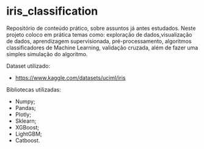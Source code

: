 # iris_classification
Repositório de conteúdo prático, sobre assuntos já antes estudados. Neste projeto coloco em prática temas como: exploração de dados,visualização de dados, aprendizagem supervisionada, pré-processamento, algoritmos classificadores de Machine Learning, validação cruzada, além de fazer uma simples simulação do algoritmo.

Dataset utilizado:
 * https://www.kaggle.com/datasets/uciml/iris

Bibliotecas utilizadas:
 * Numpy;
 * Pandas;
 * Plotly;
 * Sklearn;
 * XGBoost;
 * LightGBM;
 * Catboost.
